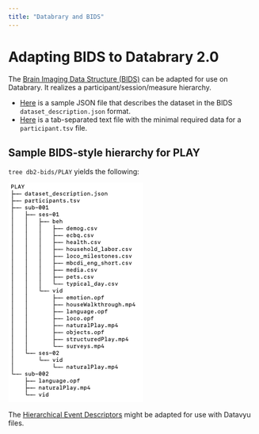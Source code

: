 ```yaml
---
title: "Databrary and BIDS"
---
```



# Adapting BIDS to Databrary 2.0

The [Brain Imaging Data Structure (BIDS)](https://bids-specification.readthedocs.io/en/stable/) can be adapted for use on Databrary.
It realizes a participant/session/measure hierarchy.

- [Here](db2-bids/PLAY/dataset_description.json) is a sample JSON file that describes the dataset in the BIDS `dataset_description.json` format.
- [Here](db2-bids/PLAY/participants.tsv) is a tab-separated text file with the minimal required data for a `participant.tsv` file.

## Sample BIDS-style hierarchy for PLAY

`tree db2-bids/PLAY` yields the following:

![](img/PLAY-bids-tree.png)

The [Hierarchical Event Descriptors](https://www.hedtags.org/) might be adapted for use with Datavyu files.

